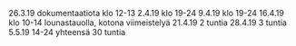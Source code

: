 26.3.19 dokumentaatiota klo 12-13
2.4.19 klo 19-24
9.4.19 klo 19-24
16.4.19 klo 10-14 lounastauolla, kotona viimeistelyä
21.4.19 2 tuntia
28.4.19 3 tuntia
5.5.19 14-24
yhteensä 30 tuntia
